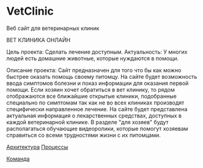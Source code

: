 # VetClinic
Веб сайт для ветеринарных клиник

ВЕТ КЛИНИКА ОНЛАЙН

Цель проекта: Сделать лечение доступным.
Актуальность: У многих людей есть домашние животные, которые нуждаются в помощи.

Описание проекта:
Сайт предназначен для того что бы как можно быстрее оказать помощь своему питомцу.
На сайте будет возможность ввода симптомов болезни и показ информации для оказания первой помощи. Если хозяин хочет обратиться в вет клинику, то рядом отображаются все ближайшие открытые клиники, подобранные специально по симптомам так как не во всех клиниках производят специфически направленное лечение.
На сайте будет представлена актуальная информация о лекарственных средствах, доступных в каждой ветеринарной клинике.
В разделе "для хозяев" будут располагаться обучающие видеоролики, которые помогут хозяевам справиться со всеми трудностями жизни с их питомцами.

[Архитектура](docs/architecture.md)
[Процессы](docs/process.md)


[Команда](docs/team.md)
